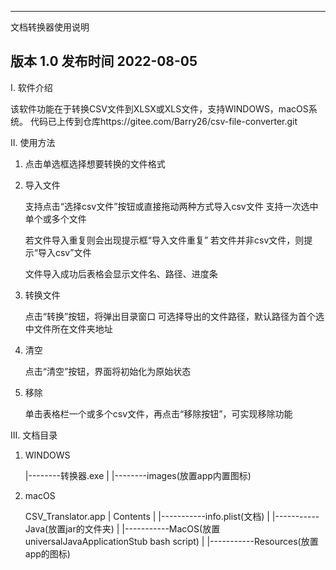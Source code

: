 -------------------------------------------------
文档转换器使用说明

版本 1.0
发布时间 2022-08-05
-------------------------------------------------

I. 软件介绍
 
该软件功能在于转换CSV文件到XLSX或XLS文件，支持WINDOWS，macOS系统。
代码已上传到仓库https://gitee.com/Barry26/csv-file-converter.git

II. 使用方法

1. 点击单选框选择想要转换的文件格式

2. 导入文件

   支持点击“选择csv文件”按钮或直接拖动两种方式导入csv文件
   支持一次选中单个或多个文件
   
   若文件导入重复则会出现提示框“导入文件重复”
   若文件并非csv文件，则提示“导入csv”文件

   文件导入成功后表格会显示文件名、路径、进度条

3. 转换文件

   点击“转换”按钮，将弹出目录窗口
   可选择导出的文件路径，默认路径为首个选中文件所在文件夹地址

4. 清空

   点击“清空”按钮，界面将初始化为原始状态

5. 移除

   单击表格栏一个或多个csv文件，再点击“移除按钮”，可实现移除功能

III. 文档目录

1. WINDOWS
   
   |--------转换器.exe
   |
   |--------images(放置app内置图标)

2. macOS
   
   CSV_Translator.app
           |
	   Contents
	      |
	      |-----------info.plist(文档)
              |
	      |-----------Java(放置jar的文件夹)
	      |
	      |-----------MacOS(放置universalJavaApplicationStub bash script)
	      |
	      |-----------Resources(放置app的图标)
   
  